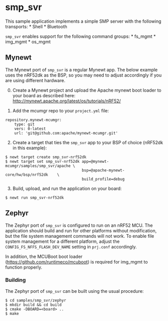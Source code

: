 # smp_svr

This sample application implements a simple SMP server with the following
transports:
    * Shell
    * Bluetooth

`smp_svr` enables support for the following command groups:
    * fs_mgmt
    * img_mgmt
    * os_mgmt

## Mynewt

The Mynewt port of `smp_svr` is a regular Mynewt app.  The below example uses the nRF52dk as the BSP, so you may need to adjust accordingly if you are using different hardware.

0. Create a Mynewt project and upload the Apache mynewt boot loader to your
board as described here: http://mynewt.apache.org/latest/os/tutorials/nRF52/

1. Add the mcumgr repo to your `project.yml` file:

```
repository.mynewt-mcumgr:
    type: git
    vers: 0-latest
    url: 'git@github.com:apache/mynewt-mcumgr.git'
```

2. Create a target that ties the `smp_svr` app to your BSP of choice (nRF52dk in this example):

```
$ newt target create smp_svr-nrf52dk
$ newt target set smp_svr-nrf52dk app=@mynewt-mcumgr/samples/smp_svr/apache \
                                  bsp=@apache-mynewt-core/hw/bsp/nrf52dk    \
                                  build_profile=debug
```

3. Build, upload, and run the application on your board:

```
$ newt run smp_svr-nrf52dk
```

## Zephyr

The Zephyr port of `smp_svr` is configured to run on an nRF52 MCU.  The
application should build and run for other platforms without modification, but
the file system management commands will not work.  To enable file system
management for a different platform, adjust the `CONFIG_FS_NFFS_FLASH_DEV_NAME`
setting in `prj.conf` accordingly.

In addition, the MCUBoot boot loader (https://github.com/runtimeco/mcuboot) is
required for img_mgmt to function properly.

### Building

The Zephyr port of `smp_svr` can be built using the usual procedure:

```
$ cd samples/smp_svr/zephyr
$ mkdir build && cd build
$ cmake -DBOARD=<board> ..
$ make
```

